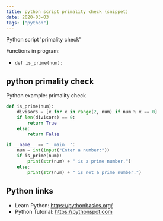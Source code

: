 ```yaml
---
title: python script primality check (snippet)
date: 2020-03-03
tags: ["python"]
---
```

Python script 'primality check'

Functions in program: 
* `def is_prime(num):`

## python primality check

Python example: primality check

```python
def is_prime(num):
    divisors = [x for x in range(2, num) if num % x == 0]
    if len(divisors) == 0:
        return True
    else:
        return False

if __name__ == "__main__":
    num = int(input("Enter a number:"))
    if is_prime(num):
        print(str(num) + " is a prime number.")
    else:
        print(str(num) + " is not a prime number.")

```

## Python links

- Learn Python: https://pythonbasics.org/
- Python Tutorial: https://pythonspot.com
